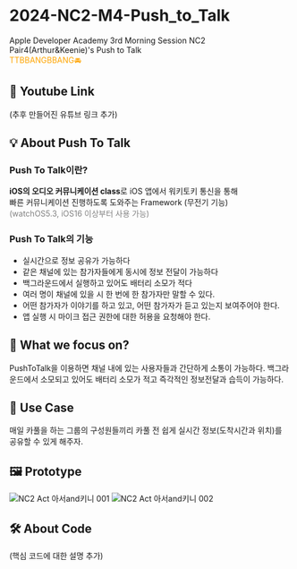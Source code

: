 # 2024-NC2-M4-Push_to_Talk
Apple Developer Academy 3rd Morning Session NC2 <br>Pair4(Arthur&amp;Keenie)'s Push to Talk<br>
<span style="color:orange">TTBBANGBBANG🚘</span>

## 🎥 Youtube Link
(추후 만들어진 유튜브 링크 추가)

## 💡 About Push To Talk

### Push To Talk이란?
**iOS의 오디오 커뮤니케이션 class**로 iOS 앱에서 워키토키 통신을 통해<br>빠른 커뮤니케이션 진행하도록 도와주는 Framework (무전기 기능)<br><span style="color:gray">(watchOS5.3, iOS16 이상부터 사용 가능)


### Push To Talk의 기능
* 실시간으로 정보 공유가 가능하다
* 같은 채널에 있는 참가자들에게 동시에 정보 전달이 가능하다
* 백그라운드에서 실행하고 있어도 배터리 소모가 적다
* 여러 명이 채널에 있을 시 한 번에 한 참가자만 말할 수 있다.
* 어떤 참가자가 이야기를 하고 있고, 어떤 참가자가 듣고 있는지 보여주어야 한다.
* 앱 실행 시 마이크 접근 권한에 대한 허용을 요청해야 한다.


## 🎯 What we focus on?
PushToTalk을 이용하면 채널 내에 있는 사용자들과 간단하게 소통이 가능하다. 백그라운드에서 소모되고 있어도 배터리 소모가 적고 즉각적인 정보전달과 습득이 가능하다.

## 💼 Use Case
매일 카풀을 하는 그룹의 구성원들끼리 카풀 전 쉽게 실시간 정보(도착시간과 위치)를 공유할 수 있게 해주자. 

## 🖼️ Prototype

![NC2 Act 아서and키니 001](https://github.com/DeveloperAcademy-POSTECH/2024-NC2-M4-Push_to_Talk/assets/166780563/597306a8-fd9f-4ab1-b261-13b5e9ecf44e)
![NC2 Act 아서and키니 002](https://github.com/DeveloperAcademy-POSTECH/2024-NC2-M4-Push_to_Talk/assets/166780563/e341ef03-c1b5-401f-b802-7e7c12ccd928)

## 🛠️ About Code
(핵심 코드에 대한 설명 추가)
